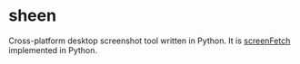 # sheen

Cross-platform desktop screenshot tool written in Python. It is [screenFetch](https://github.com/KittyKatt/screenFetch) implemented in Python.


